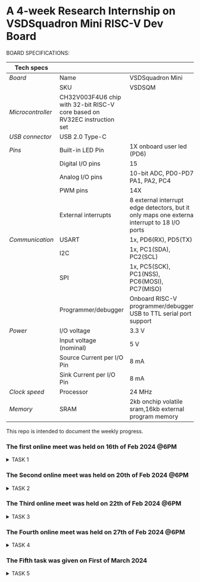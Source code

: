 # A 4-week Research Internship on VSDSquadron Mini RISC-V Dev Board

BOARD SPECIFICATIONS:

| Tech specs   |   |    |
|------------|------------|------------|
| *Board* | Name     | VSDSquadron Mini    |
|      | SKU    | VSDSQM    |
| *Microcontroller*    | CH32V003F4U6 chip with 32-bit RISC-V core based on RV32EC instruction set    |     |
| *USB connector* | USB 2.0 Type-C    |     |
| *Pins*     | Built-in LED Pin     | 1X onboard user led (PD6)     |
|      | Digital I/O pins     | 15     |
|      | Analog I/O pins     | 10-bit ADC, PD0-PD7, PA1, PA2, PC4     |
|      | PWM pins     | 14X     |
|      | External interrupts     | 	8 external interrupt edge detectors, but it only maps one external interrupt to 18 I/O ports     |
| *Communication*     | USART     | 	1x, PD6(RX), PD5(TX)     |
|      | I2C     | 1x, PC1(SDA), PC2(SCL)    |
|      | SPI     | 1x, PC5(SCK), PC1(NSS), PC6(MOSI), PC7(MISO)     |
|      | Programmer/debugger     | Onboard RISC-V programmer/debugger, USB to TTL serial port support     |
| *Power*     | I/O voltage     | 3.3 V    |
|      | Input voltage (nominal)     | 5 V    |
|      | Source Current per I/O Pin    | 8 mA     |
|      | Sink Current per I/O Pin     | 8 mA     |
| *Clock speed*     | Processor    | 24 MHz     |
| *Memory*     | SRAM     | 2kb onchip volatile sram,16kb external program memory     |
   

This repo is intended to document the weekly progress.

### The first online meet was held on 16th of Feb 2024 @6PM

<details>
    <summary> TASK 1 </summary>
 
1) install Yosys 

2) install iverilog 

3) install gtkwave

### CLONING RISC-V GNU TOOLCHAIN

# To install git 
``` sudo apt install git-all ``` 

 make sure to install the dependencies
 
![WhatsApp Image 2024-02-20 at 2 37 02 PM](https://github.com/rajesh0gouda/vsd-risc-v/assets/160471378/f72df2a4-c82e-4041-8b6e-69a7d2d7cbd8)





### INSTALLING YOSYS, IVERILOG & GTKWAVE.

### 1.YOSYS


 ```git clone https://github.com/YosysHQ/yosys.git ```

``` cd yosys ```

``` sudo apt install make ```

![WhatsApp Image 2024-02-20 at 2 36 46 PM](https://github.com/rajesh0gouda/vsd-risc-v/assets/160471378/7f6ca441-8a12-4aba-a5a5-66cbc7e3a845)



 ``` sudo apt-get install build-essential clang bison flex \libreadline-dev gawk tcl-dev libffi-dev git \ graphviz xdot pkg-config python3 libboost-system-dev\libboost-python-dev libboost-filesystem-dev zlib1g-dev ```

![WhatsApp Image 2024-02-20 at 2 37 11 PM](https://github.com/rajesh0gouda/vsd-risc-v/assets/160471378/9cd2b8c4-faec-4759-a7e5-de0c0e4eee64)

``` make config-gcc ```

![WhatsApp Image 2024-02-20 at 2 37 20 PM](https://github.com/rajesh0gouda/vsd-risc-v/assets/160471378/b36b12d0-5b6a-4cf9-8471-efd4d1671b98)

``` make ```

![WhatsApp Image 2024-02-20 at 2 37 25 PM](https://github.com/rajesh0gouda/vsd-risc-v/assets/160471378/20a30bd8-17b7-481f-acdc-62d5198decca)

``` sudo make install ```

![WhatsApp Image 2024-02-20 at 2 37 30 PM](https://github.com/rajesh0gouda/vsd-risc-v/assets/160471378/f0db7459-26af-4f0a-81bc-6d2ed12a5ac2)



### 2.iVerilog
installing iVerilog

``` sudo apt update```

![WhatsApp Image 2024-02-20 at 2 37 46 PM](https://github.com/rajesh0gouda/vsd-risc-v/assets/160471378/ebeeebeb-debd-4ecd-acc0-fa39bc2e0055)

``` sudo apt-get install iverilog ```

![WhatsApp Image 2024-02-20 at 2 37 37 PM](https://github.com/rajesh0gouda/vsd-risc-v/assets/160471378/edf36c2a-0d7a-4fb4-ada3-4b32f5b7058b)


### 3.GTkWave
installing GTkWave

 ``` sudo apt-get install gtkwave ```
 
![WhatsApp Image 2024-02-20 at 2 37 53 PM](https://github.com/rajesh0gouda/vsd-risc-v/assets/160471378/06693ed1-0fad-4d1e-a6bd-e986fcf4767e)


</details>

### The Second online meet was held on 20th of Feb 2024 @6PM

<details>
    <summary> TASK 2 </summary>

### To identify Input ports, input waveforms, output ports and output waveforms of the design.

### Universal Shift Register:
A register that can store the data and /shifts the data towards the right and left along with the parallel load capability is known as a universal shift register. It can be used to perform input/output operations in both serial and parallel modes. Unidirectional shift registers and bidirectional shift registers are combined together to get the design of the universal shift register. It is also known as a parallel-in-parallel-out shift register or shift register with the parallel load.

Universal shift registers are capable of performing 3 operations as listed below.

1.Parallel load operation – stores the data in parallel as well as the data in parallel

2.Shift left operation – stores the data and transfers the data shifting towards left in the serial path

3.Shift right operation – stores the data and transfers the data by shifting towards right in the serial path.


### *Column of I/O Elements:*

| Sl.No   | Name of the Pin  | Direction | Description |
|------------|------------|------------|---------|
| 1. | (Q0,Q1,Q2,Q3) | Output     |Parallel output|
| 2.   | (S0,S1)   | Input      |Select lines |
| 3.   | Clk     | Input     | Clock Signal|
| 4.     | (D0,D1,D2,D3)  | Input   |  Parallel Inputs |
| 5.     | Rst(clear)    | Input    | Reset Signal|
| 6.     | SIL    | Input     | Serial Input Left Shift|
|  7.    |SIR     |Input   |  Serial Input Right Shift  |

###  *Block Diagram of Universal shift register:*

![BLOCK](https://github.com/rajesh0gouda/vsd-risc-v/assets/160471378/b93331a6-ec37-4702-b40e-94ad30a38b54)

###  *Digital Logic circuit of Universal shift register:*

![usr](https://github.com/rajesh0gouda/vsd-risc-v/assets/160471378/cb11b856-0630-4ba9-b4d1-8330582e48ea)

###  *Modes Of Operation of Universal shift register:*

|   S0    |   S1   |   Mode of Operation   |
|-----------|------------|----------------------|
|   0      |     0      |  Locked state (No change) |
|   0    |       1   |    Shift-Left |
|   1    |       0   |    Shift-Right |
|   1   |       1   |    Parallel Load|

###  *Input Waveform:*

![Screenshot 2024-02-22 131437](https://github.com/rajesh0gouda/vsd-risc-v/assets/160471378/efa65461-319d-45c0-aefa-3980a69c1749)


###  *Output Waveform:*

![Screenshot 2024-02-22 131537](https://github.com/rajesh0gouda/vsd-risc-v/assets/160471378/466d401e-1dbb-4931-818c-f2ddc6a48bb2)


</details>

### The Third online meet was held on 22th of Feb 2024 @6PM

<details>
    <summary> TASK 3 </summary>

*Cloning my github repositories:*    
```git clone https://github.com/rajesh0gouda/vsd-risc-v.git```

![WhatsApp Image 2024-02-27 at 1 01 31 PM](https://github.com/rajesh0gouda/vsd-risc-v/assets/160471378/7b951873-e652-4aa9-8b1a-77487f4cf57c)


*Simulating iverilog by taking files from the folder verilog_code* 
```cd vsd-risc-v```

```iverilog usr.v usrtb.v```


*Generating dump_file*

```./a.out```

![WhatsApp Image 2024-02-27 at 1 03 08 PM](https://github.com/rajesh0gouda/vsd-risc-v/assets/160471378/4c88b695-5cd3-4c6a-9d2b-e539a293bfa9)


*To get I/O waveform*

```gtkwave dump.vcd```

![WhatsApp Image 2024-02-27 at 1 02 56 PM](https://github.com/rajesh0gouda/vsd-risc-v/assets/160471378/8802c594-deb3-4f98-8b81-3f9caa179f95)


### Wave Forms:
###  *Input and Output waveform*

![WhatsApp Image 2024-02-27 at 1 03 20 PM](https://github.com/rajesh0gouda/vsd-risc-v/assets/160471378/d6e2a459-54e3-4878-84b4-fecdc3182bf1)


</details> 

### The Fourth online meet was held on 27th of Feb 2024 @6PM

<details>
    <summary> TASK 4 </summary>

*Invoking yosys inside verilog_code file:* 

```yosys```

![1](https://github.com/rajesh0gouda/vsd-risc-v/assets/160471378/9b5b4137-8daf-44eb-a680-91854454cdc2)



*Reading the Library:* 

```read_liberty -lib /home/rajeshgouda/vsd-risc-v/sky130_fd_sc_hd__tt_025C_1v80.lib```


*Reading the Design:*    

```read_verilog usr.v```


*Specifying the module that we are synthesizing:*    

```synth -top universal_shift_register```

![2](https://github.com/rajesh0gouda/vsd-risc-v/assets/160471378/ee934cb3-5a73-4ad9-b792-996d1516611d)


*To generate the netlist:*    

```abc -liberty /home/rajeshgouda/vsd-risc-v/sky130_fd_sc_hd__tt_025C_1v80.lib```

![3](https://github.com/rajesh0gouda/vsd-risc-v/assets/160471378/1a00793a-004a-46dc-b2e2-f59bbebdfe54)

*To see the graphical version of the logic:*    

```show```
![4](https://github.com/rajesh0gouda/vsd-risc-v/assets/160471378/c735f042-1307-47b4-ba66-41e6a4b140d1)

![5](https://github.com/rajesh0gouda/vsd-risc-v/assets/160471378/e537ec78-571c-45f1-8873-eba0bb0d32e0)

*To write the netlist:*    

```write_verilog iusr_netlist.v```

*Using the switch '-noattr' to get the simplified version of netlist file:*    

```write_verilog -noattr iusr_netlist.v```

```show```
*To open the netlist:*    

```!gvim iusr_netlist.v```


![6](https://github.com/rajesh0gouda/vsd-risc-v/assets/160471378/46cc849a-34b5-4d9f-b378-756681ddd3de)


*Opening the netlist file:*

![7](https://github.com/rajesh0gouda/vsd-risc-v/assets/160471378/da5dfc6d-3357-4ccc-8fe3-550ffbee7a10)


![8](https://github.com/rajesh0gouda/vsd-risc-v/assets/160471378/63065cc1-ac37-4efa-8596-39e1faa52d47)


![9](https://github.com/rajesh0gouda/vsd-risc-v/assets/160471378/b3e08b8e-190e-4e7a-989d-5a9d3cff284c)


![10](https://github.com/rajesh0gouda/vsd-risc-v/assets/160471378/a3829a6f-174a-42b1-ab53-e63d1806ce5c)

</details>



### The Fifth task was given  on  First of March 2024 

<details>
    <summary> TASK 5 </summary>

*Design file after git clone*

*We are checking gtkwave for the design*

```iverilog 8usr.v 8usrtb.v```

```./a.out ```

``` gtkwave iiitb_usr_out.vcd```

![11](https://github.com/rajesh0gouda/vsd-risc-v/assets/160471378/34514c54-a1b4-405c-9411-bf2e4a222b5e)


![12](https://github.com/rajesh0gouda/vsd-risc-v/assets/160471378/1d89cf5f-04a8-4526-8ce2-9aa3e85d041d)


![13](https://github.com/rajesh0gouda/vsd-risc-v/assets/160471378/152a8102-d715-4026-ae42-8c5a5f2f7a01)

### To generate netlist:

*Invoking yosys inside verilog_code file:* 

```yosys```
![21](https://github.com/rajesh0gouda/vsd-risc-v/assets/160471378/564da1c7-546c-44e6-8665-bb222ca115f4)
![22](https://github.com/rajesh0gouda/vsd-risc-v/assets/160471378/199a152c-fdbc-491d-87f7-e7b1dae4cc42)
![23](https://github.com/rajesh0gouda/vsd-risc-v/assets/160471378/7da00e11-6fea-4d06-bd05-61d9b4a8af45)
![24](https://github.com/rajesh0gouda/vsd-risc-v/assets/160471378/2f50fe1a-fd7d-4919-a482-626fd0d0c937)
![25](https://github.com/rajesh0gouda/vsd-risc-v/assets/160471378/6c10fd28-3fae-4a9a-9963-2b0becf70769)
![26](https://github.com/rajesh0gouda/vsd-risc-v/assets/160471378/b3da8f5b-3a9d-4e62-ba73-b5dd9347ef15)
![27](https://github.com/rajesh0gouda/vsd-risc-v/assets/160471378/9883a710-5b83-4282-ae2f-4fdfe7e5621c)
![28](https://github.com/rajesh0gouda/vsd-risc-v/assets/160471378/3388de2f-8465-4867-ae2e-e13530f58a3d)






























